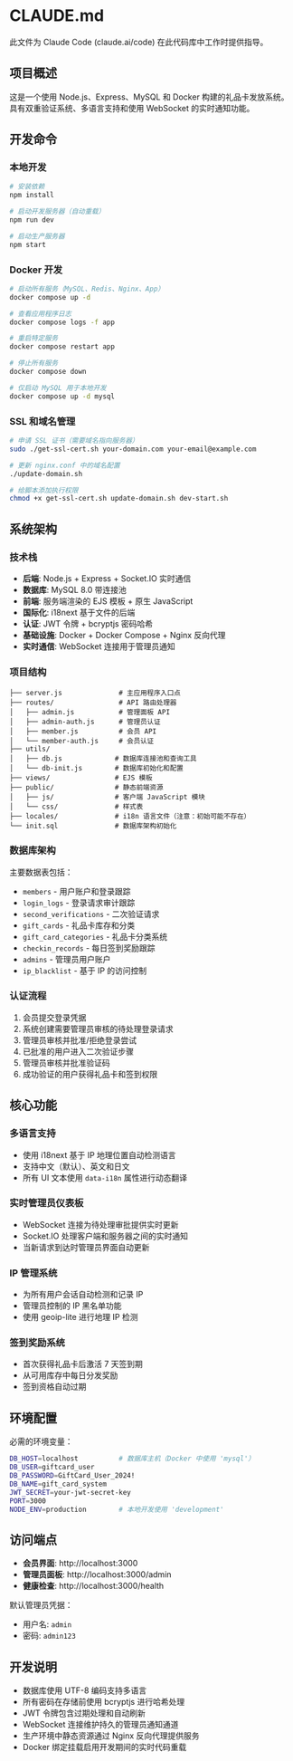 # CLAUDE.md

此文件为 Claude Code (claude.ai/code) 在此代码库中工作时提供指导。

## 项目概述

这是一个使用 Node.js、Express、MySQL 和 Docker 构建的礼品卡发放系统。具有双重验证系统、多语言支持和使用 WebSocket 的实时通知功能。

## 开发命令

### 本地开发
```bash
# 安装依赖
npm install

# 启动开发服务器（自动重载）
npm run dev

# 启动生产服务器
npm start
```

### Docker 开发
```bash
# 启动所有服务（MySQL、Redis、Nginx、App）
docker compose up -d

# 查看应用程序日志
docker compose logs -f app

# 重启特定服务
docker compose restart app

# 停止所有服务
docker compose down

# 仅启动 MySQL 用于本地开发
docker compose up -d mysql
```

### SSL 和域名管理
```bash
# 申请 SSL 证书（需要域名指向服务器）
sudo ./get-ssl-cert.sh your-domain.com your-email@example.com

# 更新 nginx.conf 中的域名配置
./update-domain.sh

# 给脚本添加执行权限
chmod +x get-ssl-cert.sh update-domain.sh dev-start.sh
```

## 系统架构

### 技术栈
- **后端**: Node.js + Express + Socket.IO 实时通信
- **数据库**: MySQL 8.0 带连接池
- **前端**: 服务端渲染的 EJS 模板 + 原生 JavaScript
- **国际化**: i18next 基于文件的后端
- **认证**: JWT 令牌 + bcryptjs 密码哈希
- **基础设施**: Docker + Docker Compose + Nginx 反向代理
- **实时通信**: WebSocket 连接用于管理员通知

### 项目结构
```
├── server.js              # 主应用程序入口点
├── routes/                # API 路由处理器
│   ├── admin.js           # 管理面板 API
│   ├── admin-auth.js      # 管理员认证
│   ├── member.js          # 会员 API
│   └── member-auth.js     # 会员认证
├── utils/
│   ├── db.js             # 数据库连接池和查询工具
│   └── db-init.js        # 数据库初始化和配置
├── views/                # EJS 模板
├── public/               # 静态前端资源
│   ├── js/               # 客户端 JavaScript 模块
│   └── css/              # 样式表
├── locales/              # i18n 语言文件（注意：初始可能不存在）
└── init.sql              # 数据库架构初始化
```

### 数据库架构
主要数据表包括：
- `members` - 用户账户和登录跟踪
- `login_logs` - 登录请求审计跟踪
- `second_verifications` - 二次验证请求
- `gift_cards` - 礼品卡库存和分类
- `gift_card_categories` - 礼品卡分类系统
- `checkin_records` - 每日签到奖励跟踪
- `admins` - 管理员用户账户
- `ip_blacklist` - 基于 IP 的访问控制

### 认证流程
1. 会员提交登录凭据
2. 系统创建需要管理员审核的待处理登录请求
3. 管理员审核并批准/拒绝登录尝试
4. 已批准的用户进入二次验证步骤
5. 管理员审核并批准验证码
6. 成功验证的用户获得礼品卡和签到权限

## 核心功能

### 多语言支持
- 使用 i18next 基于 IP 地理位置自动检测语言
- 支持中文（默认）、英文和日文
- 所有 UI 文本使用 `data-i18n` 属性进行动态翻译

### 实时管理员仪表板
- WebSocket 连接为待处理审批提供实时更新
- Socket.IO 处理客户端和服务器之间的实时通知
- 当新请求到达时管理员界面自动更新

### IP 管理系统
- 为所有用户会话自动检测和记录 IP
- 管理员控制的 IP 黑名单功能
- 使用 geoip-lite 进行地理 IP 检测

### 签到奖励系统
- 首次获得礼品卡后激活 7 天签到期
- 从可用库存中每日分发奖励
- 签到资格自动过期

## 环境配置

必需的环境变量：
```bash
DB_HOST=localhost          # 数据库主机（Docker 中使用 'mysql'）
DB_USER=giftcard_user     
DB_PASSWORD=GiftCard_User_2024!
DB_NAME=gift_card_system
JWT_SECRET=your-jwt-secret-key
PORT=3000
NODE_ENV=production        # 本地开发使用 'development'
```

## 访问端点

- **会员界面**: http://localhost:3000
- **管理员面板**: http://localhost:3000/admin
- **健康检查**: http://localhost:3000/health

默认管理员凭据：
- 用户名: `admin`
- 密码: `admin123`

## 开发说明

- 数据库使用 UTF-8 编码支持多语言
- 所有密码在存储前使用 bcryptjs 进行哈希处理
- JWT 令牌包含过期处理和自动刷新
- WebSocket 连接维护持久的管理员通知通道
- 生产环境中静态资源通过 Nginx 反向代理提供服务
- Docker 绑定挂载启用开发期间的实时代码重载